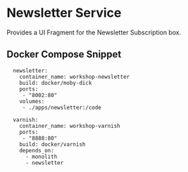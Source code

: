 # Newsletter Service

Provides a UI Fragment for the Newsletter Subscription box.

## Docker Compose Snippet

      newsletter:
        container_name: workshop-newsletter
        build: docker/moby-dick
        ports:
         - "8002:80"
        volumes:
         - ./apps/newsletter:/code

      varnish:
        container_name: workshop-varnish
        ports:
         - "8888:80"
        build: docker/varnish
        depends_on:
          - monolith
          - newsletter

